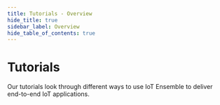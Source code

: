 ```yaml
---
title: Tutorials - Overview
hide_title: true
sidebar_label: Overview
hide_table_of_contents: true
---
```


# Tutorials

Our tutorials look through different ways to use IoT Ensemble to deliver end-to-end IoT applications.  
